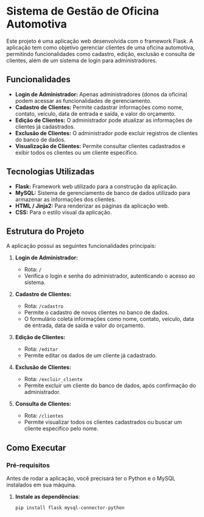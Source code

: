 # Sistema de Gestão de Oficina Automotiva

Este projeto é uma aplicação web desenvolvida com o framework Flask. A aplicação tem como objetivo gerenciar clientes de uma oficina automotiva, permitindo funcionalidades como cadastro, edição, exclusão e consulta de clientes, além de um sistema de login para administradores.

## Funcionalidades

- **Login de Administrador:** Apenas administradores (donos da oficina) podem acessar as funcionalidades de gerenciamento.
- **Cadastro de Clientes:** Permite cadastrar informações como nome, contato, veículo, data de entrada e saída, e valor do orçamento.
- **Edição de Clientes:** O administrador pode atualizar as informações de clientes já cadastrados.
- **Exclusão de Clientes:** O administrador pode excluir registros de clientes do banco de dados.
- **Visualização de Clientes:** Permite consultar clientes cadastrados e exibir todos os clientes ou um cliente específico.

## Tecnologias Utilizadas

- **Flask:** Framework web utilizado para a construção da aplicação.
- **MySQL:** Sistema de gerenciamento de banco de dados utilizado para armazenar as informações dos clientes.
- **HTML / Jinja2:** Para renderizar as páginas da aplicação web.
- **CSS:** Para o estilo visual da aplicação.
  
## Estrutura do Projeto

A aplicação possui as seguintes funcionalidades principais:

1. **Login de Administrador:**
   - Rota: `/`
   - Verifica o login e senha do administrador, autenticando o acesso ao sistema.
   
2. **Cadastro de Clientes:**
   - Rota: `/cadastro`
   - Permite o cadastro de novos clientes no banco de dados.
   - O formulário coleta informações como nome, contato, veículo, data de entrada, data de saída e valor do orçamento.

3. **Edição de Clientes:**
   - Rota: `/editar`
   - Permite editar os dados de um cliente já cadastrado.

4. **Exclusão de Clientes:**
   - Rota: `/excluir_cliente`
   - Permite excluir um cliente do banco de dados, após confirmação do administrador.

5. **Consulta de Clientes:**
   - Rota: `/clientes`
   - Permite visualizar todos os clientes cadastrados ou buscar um cliente específico pelo nome.

## Como Executar

### Pré-requisitos

Antes de rodar a aplicação, você precisará ter o Python e o MySQL instalados em sua máquina.

1. **Instale as dependências**:
   ```bash
   pip install flask mysql-connector-python
